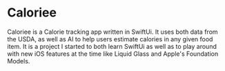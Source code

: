 # Caloriee

Caloriee is a Calorie tracking app written in SwiftUi. It uses both data from the USDA, as well as AI to help users estimate calories in any given food item. It is a project I started to both learn SwiftUi as well as to play around with new iOS features at the time like Liquid Glass and Apple's Foundation Models.

